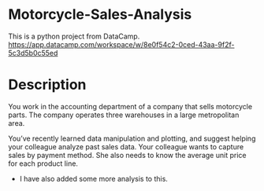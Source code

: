 # Motorcycle-Sales-Analysis 

This is a python project from DataCamp. https://app.datacamp.com/workspace/w/8e0f54c2-0ced-43aa-9f2f-5c3d5b0c55ed

# Description

You work in the accounting department of a company that sells motorcycle parts. The company operates three warehouses in a large metropolitan area.

You’ve recently learned data manipulation and plotting, and suggest helping your colleague analyze past sales data. Your colleague wants to capture sales by payment method. She also needs to know the average unit price for each product line.

- I have also added some more analysis to this.
